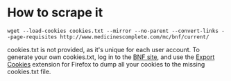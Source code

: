 How to scrape it
==

    wget --load-cookies cookies.txt --mirror --no-parent --convert-links --page-requisites http://www.medicinescomplete.com/mc/bnf/current/

cookies.txt is not provided, as it's unique for each user account. To generate your own cookies.txt, log in to the [BNF site](http://www.bnf.org/), and use the [Export Cookies](https://addons.mozilla.org/en-US/firefox/addon/export-cookies/) extension for Firefox to dump all your cookies to the missing cookies.txt file.